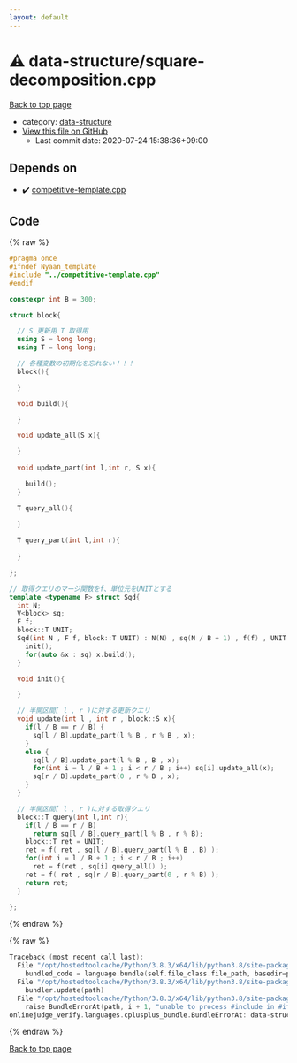 ```yaml
---
layout: default
---
```


<!-- mathjax config similar to math.stackexchange -->
<script type="text/javascript" async
  src="https://cdnjs.cloudflare.com/ajax/libs/mathjax/2.7.5/MathJax.js?config=TeX-MML-AM_CHTML">
</script>
<script type="text/x-mathjax-config">
  MathJax.Hub.Config({
    TeX: { equationNumbers: { autoNumber: "AMS" }},
    tex2jax: {
      inlineMath: [ ['$','$'] ],
      processEscapes: true
    },
    "HTML-CSS": { matchFontHeight: false },
    displayAlign: "left",
    displayIndent: "2em"
  });
</script>

<script type="text/javascript" src="https://cdnjs.cloudflare.com/ajax/libs/jquery/3.4.1/jquery.min.js"></script>
<script src="https://cdn.jsdelivr.net/npm/jquery-balloon-js@1.1.2/jquery.balloon.min.js" integrity="sha256-ZEYs9VrgAeNuPvs15E39OsyOJaIkXEEt10fzxJ20+2I=" crossorigin="anonymous"></script>
<script type="text/javascript" src="../../assets/js/copy-button.js"></script>
<link rel="stylesheet" href="../../assets/css/copy-button.css" />


# :warning: data-structure/square-decomposition.cpp

<a href="../../index.html">Back to top page</a>

* category: <a href="../../index.html#36397fe12f935090ad150c6ce0c258d4">data-structure</a>
* <a href="{{ site.github.repository_url }}/blob/master/data-structure/square-decomposition.cpp">View this file on GitHub</a>
    - Last commit date: 2020-07-24 15:38:36+09:00




## Depends on

* :heavy_check_mark: <a href="../competitive-template.cpp.html">competitive-template.cpp</a>


## Code

<a id="unbundled"></a>
{% raw %}
```cpp
#pragma once
#ifndef Nyaan_template
#include "../competitive-template.cpp"
#endif

constexpr int B = 300;

struct block{

  // S 更新用 T 取得用
  using S = long long;
  using T = long long;

  // 各種変数の初期化を忘れない！！！
  block(){

  }

  void build(){

  }

  void update_all(S x){

  }
  
  void update_part(int l,int r, S x){

    build();
  }

  T query_all(){

  }
  
  T query_part(int l,int r){
  
  }

};

// 取得クエリのマージ関数をf、単位元をUNITとする
template <typename F> struct Sqd{
  int N;
  V<block> sq;
  F f;
  block::T UNIT;
  Sqd(int N , F f, block::T UNIT) : N(N) , sq(N / B + 1) , f(f) , UNIT(UNIT) {
    init();
    for(auto &x : sq) x.build();
  }

  void init(){

  }

  // 半開区間[ l , r )に対する更新クエリ
  void update(int l , int r , block::S x){
    if(l / B == r / B) {
      sq[l / B].update_part(l % B , r % B , x);
    }
    else {
      sq[l / B].update_part(l % B , B , x);
      for(int i = l / B + 1 ; i < r / B ; i++) sq[i].update_all(x);
      sq[r / B].update_part(0 , r % B , x);
    }
  }

  // 半開区間[ l , r )に対する取得クエリ
  block::T query(int l,int r){
    if(l / B == r / B)
      return sq[l / B].query_part(l % B , r % B);
    block::T ret = UNIT;
    ret = f( ret , sq[l / B].query_part(l % B , B) );
    for(int i = l / B + 1 ; i < r / B ; i++) 
      ret = f(ret , sq[i].query_all() );
    ret = f( ret , sq[r / B].query_part(0 , r % B) );
    return ret;
  }

};
```
{% endraw %}

<a id="bundled"></a>
{% raw %}
```cpp
Traceback (most recent call last):
  File "/opt/hostedtoolcache/Python/3.8.3/x64/lib/python3.8/site-packages/onlinejudge_verify/docs.py", line 349, in write_contents
    bundled_code = language.bundle(self.file_class.file_path, basedir=pathlib.Path.cwd())
  File "/opt/hostedtoolcache/Python/3.8.3/x64/lib/python3.8/site-packages/onlinejudge_verify/languages/cplusplus.py", line 185, in bundle
    bundler.update(path)
  File "/opt/hostedtoolcache/Python/3.8.3/x64/lib/python3.8/site-packages/onlinejudge_verify/languages/cplusplus_bundle.py", line 306, in update
    raise BundleErrorAt(path, i + 1, "unable to process #include in #if / #ifdef / #ifndef other than include guards")
onlinejudge_verify.languages.cplusplus_bundle.BundleErrorAt: data-structure/square-decomposition.cpp: line 3: unable to process #include in #if / #ifdef / #ifndef other than include guards

```
{% endraw %}

<a href="../../index.html">Back to top page</a>

